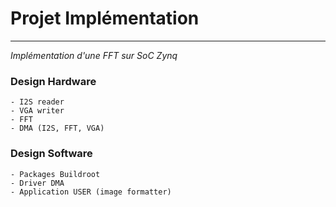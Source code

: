 # Projet Implémentation
---
*Implémentation d'une FFT sur SoC Zynq*

### Design Hardware
```
- I2S reader
- VGA writer
- FFT
- DMA (I2S, FFT, VGA)
```

### Design Software
```
- Packages Buildroot
- Driver DMA 
- Application USER (image formatter)
```

